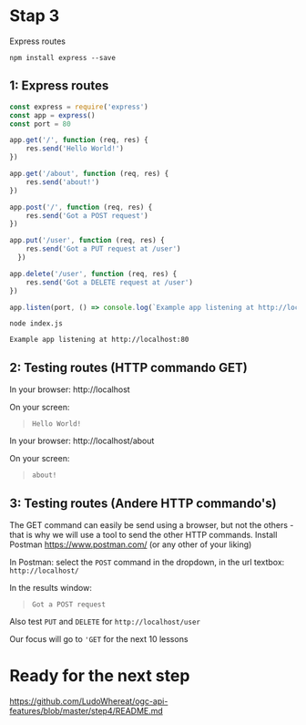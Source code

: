 # Stap 3

Express routes

```
npm install express --save
```

## 1: Express routes

```javascript
const express = require('express')
const app = express()
const port = 80

app.get('/', function (req, res) {
    res.send('Hello World!')
})

app.get('/about', function (req, res) {
    res.send('about!')
})

app.post('/', function (req, res) {
    res.send('Got a POST request')
})

app.put('/user', function (req, res) {
    res.send('Got a PUT request at /user')
  })

app.delete('/user', function (req, res) {
    res.send('Got a DELETE request at /user')
})

app.listen(port, () => console.log(`Example app listening at http://localhost:${port}`))
```

```
node index.js

Example app listening at http://localhost:80
```

## 2: Testing routes (HTTP commando GET)

In your browser: http://localhost

On your screen:
>`Hello World!`

In your browser: http://localhost/about

On your screen: 
> `about!`

## 3: Testing routes (Andere HTTP commando's)

The GET command can easily be send using a browser, but not the others - that is why we will use a tool to send the other HTTP commands.
Install Postman https://www.postman.com/ (or any other of your liking)

In Postman: select the `POST` command in the dropdown, in the url textbox: `http://localhost/`

In the results window: 
> `Got a POST request`

Also test `PUT` and `DELETE` for `http://localhost/user`

Our focus will go to `'GET` for the next 10 lessons

# Ready for the next step
https://github.com/LudoWhereat/ogc-api-features/blob/master/step4/README.md
